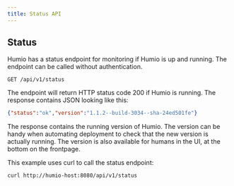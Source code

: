 ```yaml
---
title: Status API
---
```


## Status

Humio has a status endpoint for monitoring if Humio is up and running. The endpoint can be called without authentication.

```
GET /api/v1/status
```

The endpoint will return HTTP status code 200 if Humio is running. The response contains JSON looking like this:

``` json
{"status":"ok","version":"1.1.2--build-3034--sha-24ed501fe"}
```
The response contains the running version of Humio. The version can be handy when automating deployment to check that the new version is actually running. 
The version is also available for humans in the UI, at the bottom on the frontpage. 

This example uses curl to call the status endpoint:
```shell
curl http://humio-host:8080/api/v1/status
```